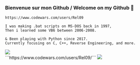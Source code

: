 ### Bienvenue sur mon Github / Welcome on my Github :fox_face:

```
https://www.codewars.com/users/Rel09

I was making .bat scripts on MS-DOS back in 1997,
Then i learned some VB6 between 2006-2008.

& Been playing with Python since 2017.
Currently focusing on C, C++, Reverse Engineering, and more.
```
<div style="display: flex; flex-direction: row;">
 <img class="img" src="https://github-readme-stats.vercel.app/api/top-langs/?username=Rel09&theme=radical&layout=compact" />
</div>
```https://www.codewars.com/users/Rel09/```
<img class="img" src="https://www.codewars.com/users/Rel09/badges/large" />



